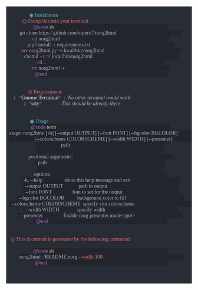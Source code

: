 <pre>
<center>
<font face='Fira Code'><div style='background-color:#282C34;line-height:12pt'>
<span style="background-color:#282C34"><font color="#56B6C2">◉ Installation</font></span><span style="background-color:#282C34"><font color="#ABB2BF">                                                                                      </font></span>
<span style="background-color:#282C34"><font color="#E86671"> ◎ Dump this into your terminal</font></span><span style="background-color:#282C34"><font color="#ABB2BF">                                                                     </font></span>
<span style="background-color:#282C34"><font color="#ABB2BF">   </font></span><span style="background-color:#22252C"><font color="#C678DD">@code</font></span><span style="background-color:#22252C"><font color="#ABB2BF"> </font></span><span style="background-color:#22252C"><font color="#E5C07B">sh</font></span><span style="background-color:#22252C"><font color="#ABB2BF">                                                                                         </font></span>
<span style="background-color:#282C34"><font color="#ABB2BF">   </font></span><span style="background-color:#22252C"><font color="#ABB2BF">git clone https://github.com/viperx7/norg2html                                                   </font></span>
<span style="background-color:#282C34"><font color="#ABB2BF">   </font></span><span style="background-color:#22252C"><font color="#C678DD">cd</font></span><span style="background-color:#22252C"><font color="#ABB2BF"> norg2html                                                                                     </font></span>
<span style="background-color:#282C34"><font color="#ABB2BF">   </font></span><span style="background-color:#22252C"><font color="#ABB2BF">pip3 install </font></span><span style="background-color:#22252C"><font color="#E86671">-r</font></span><span style="background-color:#22252C"><font color="#ABB2BF"> requirements.txt                                                                 </font></span>
<span style="background-color:#282C34"><font color="#ABB2BF">   </font></span><span style="background-color:#22252C"><font color="#C678DD">mv</font></span><span style="background-color:#22252C"><font color="#ABB2BF"> norg2html.py ~/.local/bin/norg2html                                                           </font></span>
<span style="background-color:#282C34"><font color="#ABB2BF">   </font></span><span style="background-color:#22252C"><font color="#ABB2BF">chomd </font></span><span style="background-color:#22252C"><font color="#E86671">+x</font></span><span style="background-color:#22252C"><font color="#ABB2BF"> ~/.local/bin/norg2html                                                                  </font></span>
<span style="background-color:#282C34"><font color="#ABB2BF">   </font></span><span style="background-color:#22252C"><font color="#C678DD">cd</font></span><span style="background-color:#22252C"><font color="#ABB2BF"> ..                                                                                            </font></span>
<span style="background-color:#282C34"><font color="#ABB2BF">   </font></span><span style="background-color:#22252C"><font color="#C678DD">rm</font></span><span style="background-color:#22252C"><font color="#ABB2BF"> norg2html </font></span><span style="background-color:#22252C"><font color="#E86671">-r</font></span><span style="background-color:#22252C"><font color="#ABB2BF">                                                                                  </font></span>
<span style="background-color:#282C34"><font color="#ABB2BF">   </font></span><span style="background-color:#22252C"><font color="#C678DD">@end</font></span><span style="background-color:#22252C"><font color="#ABB2BF">                                                                                             </font></span>
<span style="background-color:#282C34"><font color="#ABB2BF">                                                                                                    </font></span>
<span style="background-color:#282C34"><font color="#ABB2BF">                                                                                                    </font></span>
<span style="background-color:#282C34"><font color="#E86671"> ◎ Requirements</font></span><span style="background-color:#282C34"><font color="#ABB2BF">                                                                                     </font></span>
<span style="background-color:#282C34"><font color="#ABB2BF">   </font></span><span style="background-color:#282C34"><font color="#C678DD">⒈ </font></span><span style="background-color:#282C34"><font color="#5C6370"><b>*</b></font></span><span style="background-color:#282C34"><font color="#ABB2BF"><b>Gnome Terminal</b></font></span><span style="background-color:#282C34"><font color="#5C6370"><b>*</b></font></span><span style="background-color:#282C34"><font color="#ABB2BF">  : </font></span><span style="background-color:#282C34"><font color="#5C6370"><i>/</i></font></span><span style="background-color:#282C34"><font color="#ABB2BF"><i>No other terminal would work</i></font></span><span style="background-color:#282C34"><font color="#5C6370"><i>/</i></font></span><span style="background-color:#282C34"><font color="#ABB2BF">                                             </font></span>
<span style="background-color:#282C34"><font color="#ABB2BF">   </font></span><span style="background-color:#282C34"><font color="#C678DD">⒉ </font></span><span style="background-color:#282C34"><font color="#5C6370"><b>*</b></font></span><span style="background-color:#282C34"><font color="#ABB2BF"><b>stty</b></font></span><span style="background-color:#282C34"><font color="#5C6370"><b>*</b></font></span><span style="background-color:#282C34"><font color="#ABB2BF">            : </font></span><span style="background-color:#282C34"><font color="#5C6370"><i>/</i></font></span><span style="background-color:#282C34"><font color="#ABB2BF"><i>This should be already there</i></font></span><span style="background-color:#282C34"><font color="#5C6370"><i>/</i></font></span><span style="background-color:#282C34"><font color="#ABB2BF">                                             </font></span>
<span style="background-color:#282C34"><font color="#ABB2BF">                                                                                                    </font></span>
<span style="background-color:#282C34"><font color="#ABB2BF">                                                                                                    </font></span>
<span style="background-color:#282C34"><font color="#56B6C2">◉ Usage</font></span><span style="background-color:#282C34"><font color="#ABB2BF">                                                                                             </font></span>
<span style="background-color:#282C34"><font color="#ABB2BF">  </font></span><span style="background-color:#22252C"><font color="#C678DD">@code</font></span><span style="background-color:#22252C"><font color="#ABB2BF"> </font></span><span style="background-color:#22252C"><font color="#E5C07B">term</font></span><span style="background-color:#22252C"><font color="#ABB2BF">                                                                                        </font></span>
<span style="background-color:#282C34"><font color="#ABB2BF">  </font></span><span style="background-color:#22252C"><font color="#ABB2BF">usage: norg2html [-h] [--output OUTPUT] [--font FONT] [--bgcolor BGCOLOR]                         </font></span>
<span style="background-color:#282C34"><font color="#ABB2BF">  </font></span><span style="background-color:#22252C"><font color="#ABB2BF">                    [--colorscheme COLORSCHEME] [--width WIDTH] [--presenter]                     </font></span>
<span style="background-color:#282C34"><font color="#ABB2BF">  </font></span><span style="background-color:#22252C"><font color="#ABB2BF">                    path                                                                          </font></span>
<span style="background-color:#282C34"><font color="#ABB2BF">  </font></span><span style="background-color:#22252C"><font color="#ABB2BF">                                                                                                  </font></span>
<span style="background-color:#282C34"><font color="#ABB2BF">  </font></span><span style="background-color:#22252C"><font color="#ABB2BF">positional arguments:                                                                             </font></span>
<span style="background-color:#282C34"><font color="#ABB2BF">  </font></span><span style="background-color:#22252C"><font color="#ABB2BF">  path                                                                                            </font></span>
<span style="background-color:#282C34"><font color="#ABB2BF">  </font></span><span style="background-color:#22252C"><font color="#ABB2BF">                                                                                                  </font></span>
<span style="background-color:#282C34"><font color="#ABB2BF">  </font></span><span style="background-color:#22252C"><font color="#ABB2BF">options:                                                                                          </font></span>
<span style="background-color:#282C34"><font color="#ABB2BF">  </font></span><span style="background-color:#22252C"><font color="#ABB2BF">  -h, --help                 show this help message and exit                                      </font></span>
<span style="background-color:#282C34"><font color="#ABB2BF">  </font></span><span style="background-color:#22252C"><font color="#ABB2BF">  --output OUTPUT            path to output                                                       </font></span>
<span style="background-color:#282C34"><font color="#ABB2BF">  </font></span><span style="background-color:#22252C"><font color="#ABB2BF">  --font FONT                font to set for the output                                           </font></span>
<span style="background-color:#282C34"><font color="#ABB2BF">  </font></span><span style="background-color:#22252C"><font color="#ABB2BF">  --bgcolor BGCOLOR          background color to fill                                             </font></span>
<span style="background-color:#282C34"><font color="#ABB2BF">  </font></span><span style="background-color:#22252C"><font color="#ABB2BF">  --colorscheme COLORSCHEME  specify vim colorscheme                                              </font></span>
<span style="background-color:#282C34"><font color="#ABB2BF">  </font></span><span style="background-color:#22252C"><font color="#ABB2BF">  --width WIDTH              specify width                                                        </font></span>
<span style="background-color:#282C34"><font color="#ABB2BF">  </font></span><span style="background-color:#22252C"><font color="#ABB2BF">  --presenter                Enable norg presenter mode&lt;/pre&gt;                                     </font></span>
<span style="background-color:#282C34"><font color="#ABB2BF">  </font></span><span style="background-color:#22252C"><font color="#ABB2BF">  </font></span><span style="background-color:#22252C"><font color="#C678DD">@end</font></span><span style="background-color:#22252C"><font color="#ABB2BF">                                                                                            </font></span>
<span style="background-color:#282C34"><font color="#ABB2BF">                                                                                                    </font></span>
<span style="background-color:#282C34"><font color="#ABB2BF">                                                                                                    </font></span>
<span style="background-color:#282C34"><font color="#E86671"> ◎ This document is generated by the following command</font></span><span style="background-color:#282C34"><font color="#ABB2BF">                                              </font></span>
<span style="background-color:#282C34"><font color="#ABB2BF">                                                                                                    </font></span>
<span style="background-color:#282C34"><font color="#ABB2BF">   </font></span><span style="background-color:#22252C"><font color="#C678DD">@code</font></span><span style="background-color:#22252C"><font color="#ABB2BF"> </font></span><span style="background-color:#22252C"><font color="#E5C07B">sh</font></span><span style="background-color:#22252C"><font color="#ABB2BF">                                                                                         </font></span>
<span style="background-color:#282C34"><font color="#ABB2BF">   </font></span><span style="background-color:#22252C"><font color="#ABB2BF">norg2html ./README.norg </font></span><span style="background-color:#22252C"><font color="#E86671">--width</font></span><span style="background-color:#22252C"><font color="#ABB2BF"> </font></span><span style="background-color:#22252C"><font color="#D19A66">100</font></span><span style="background-color:#22252C"><font color="#ABB2BF">                                                              </font></span>
<span style="background-color:#282C34"><font color="#ABB2BF">   </font></span><span style="background-color:#22252C"><font color="#C678DD">@end</font></span><span style="background-color:#22252C"><font color="#ABB2BF">                                                                                             </font></span>
<span style="background-color:#282C34"><font color="#282C34">~                                                                                                   </font></span>
<span style="background-color:#282C34"><font color="#282C34">~                                                                                                   </font></span>
<span style="background-color:#282C34"><font color="#282C34">~                                                                                                   </font></span>
</div>
</font>
</center>
</pre>